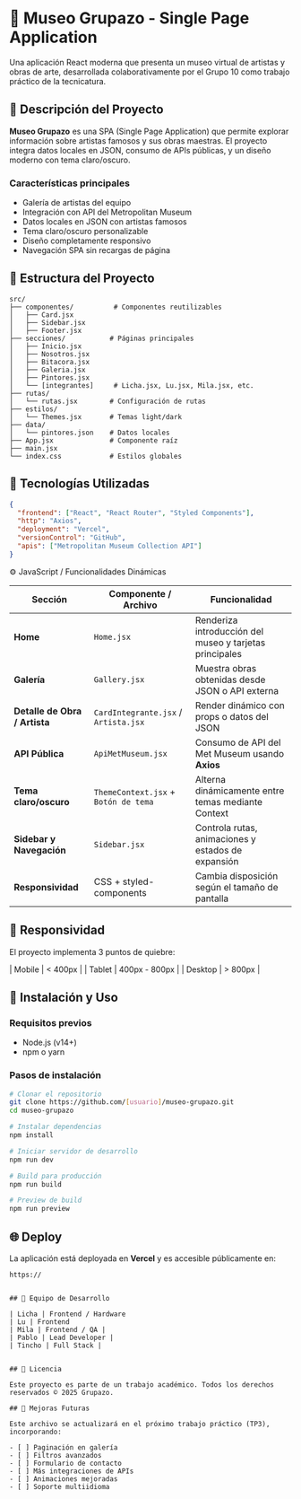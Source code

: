 # 🎨 Museo Grupazo - Single Page Application

Una aplicación React moderna que presenta un museo virtual de artistas y obras de arte, desarrollada colaborativamente por el Grupo 10 como trabajo práctico de la tecnicatura.

## 🎯 Descripción del Proyecto

**Museo Grupazo** es una SPA (Single Page Application) que permite explorar información sobre artistas famosos y sus obras maestras. El proyecto integra datos locales en JSON, consumo de APIs públicas, y un diseño moderno con tema claro/oscuro.

### Características principales
- Galería de artistas del equipo
- Integración con API del Metropolitan Museum
- Datos locales en JSON con artistas famosos
- Tema claro/oscuro personalizable
- Diseño completamente responsivo
- Navegación SPA sin recargas de página

## 📁 Estructura del Proyecto

```
src/
├── componentes/          # Componentes reutilizables
│   ├── Card.jsx
│   ├── Sidebar.jsx
│   ├── Footer.jsx
├── secciones/           # Páginas principales
│   ├── Inicio.jsx
│   ├── Nosotros.jsx
│   ├── Bitacora.jsx
│   ├── Galeria.jsx
│   ├── Pintores.jsx
│   └── [integrantes]     # Licha.jsx, Lu.jsx, Mila.jsx, etc.
├── rutas/
│   └── rutas.jsx        # Configuración de rutas
├── estilos/
│   └── Themes.jsx       # Temas light/dark
├── data/
│   └── pintores.json    # Datos locales
├── App.jsx              # Componente raíz
├── main.jsx
└── index.css            # Estilos globales
```

## 🚀 Tecnologías Utilizadas

```json
{
  "frontend": ["React", "React Router", "Styled Components"],
  "http": "Axios",
  "deployment": "Vercel",
  "versionControl": "GitHub",
  "apis": ["Metropolitan Museum Collection API"]
}
```
⚙️ JavaScript / Funcionalidades Dinámicas

| Sección                       | Componente / Archivo                 | Funcionalidad                                           |
| ----------------------------- | ------------------------------------ | ------------------------------------------------------- |
| **Home**                      | `Home.jsx`                           | Renderiza introducción del museo y tarjetas principales |
| **Galería**                   | `Gallery.jsx`                        | Muestra obras obtenidas desde JSON o API externa        |
| **Detalle de Obra / Artista** | `CardIntegrante.jsx` / `Artista.jsx` | Render dinámico con props o datos del JSON              |
| **API Pública**               | `ApiMetMuseum.jsx`                   | Consumo de API del Met Museum usando **Axios**          |
| **Tema claro/oscuro**         | `ThemeContext.jsx` + `Botón de tema` | Alterna dinámicamente entre temas mediante Context      |
| **Sidebar y Navegación**      | `Sidebar.jsx`        | Controla rutas, animaciones y estados de expansión      |
| **Responsividad**             | CSS + styled-components              | Cambia disposición según el tamaño de pantalla          |


## 📱 Responsividad

El proyecto implementa 3 puntos de quiebre:

| Mobile | < 400px | 
| Tablet | 400px - 800px | 
| Desktop | > 800px | 

## 🔧 Instalación y Uso

### Requisitos previos
- Node.js (v14+)
- npm o yarn

### Pasos de instalación

```bash
# Clonar el repositorio
git clone https://github.com/[usuario]/museo-grupazo.git
cd museo-grupazo

# Instalar dependencias
npm install

# Iniciar servidor de desarrollo
npm run dev

# Build para producción
npm run build

# Preview de build
npm run preview
```

## 🌐 Deploy

La aplicación está deployada en **Vercel** y es accesible públicamente en:
```
https://


## 🤝 Equipo de Desarrollo

| Licha | Frontend / Hardware 
| Lu | Frontend 
| Mila | Frontend / QA | 
| Pablo | Lead Developer | 
| Tincho | Full Stack | 


## 📝 Licencia

Este proyecto es parte de un trabajo académico. Todos los derechos reservados © 2025 Grupazo.

## 🚀 Mejoras Futuras

Este archivo se actualizará en el próximo trabajo práctico (TP3), incorporando:

- [ ] Paginación en galería
- [ ] Filtros avanzados
- [ ] Formulario de contacto
- [ ] Más integraciones de APIs
- [ ] Animaciones mejoradas
- [ ] Soporte multiidioma
